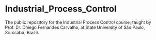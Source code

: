 # Industrial_Process_Control
The public repository for the Industrial Process Control course, taught by Prof. Dr. Dhiego Fernandes Carvalho, at State University of São Paulo, Sorocaba, Brazil.
